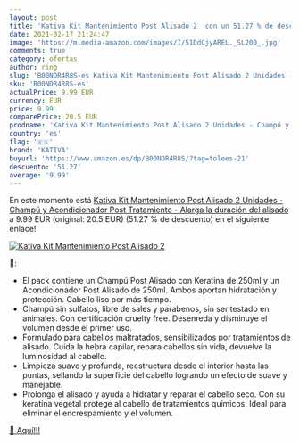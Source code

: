 ```yaml
---
layout: post
title: 'Kativa Kit Mantenimiento Post Alisado 2  con un 51.27 % de descuento'
date: 2021-02-17 21:24:47
image: 'https://m.media-amazon.com/images/I/51DdCjyAREL._SL200_.jpg'
comments: true
category: ofertas
author: ring
slug: 'B00NDR4R8S-es Kativa Kit Mantenimiento Post Alisado 2 Unidades - Champú...'
sku: 'B00NDR4R8S-es'
actualPrice: 9.99 EUR
currency: EUR
price: 9.99
comparePrice: 20.5 EUR
prodname: 'Kativa Kit Mantenimiento Post Alisado 2 Unidades - Champú y Acondicionador Post Tratamiento - Alarga la duración del alisado'
country: 'es'
flag: '🇪🇸'
brand: 'KATIVA'
buyurl: 'https://www.amazon.es/dp/B00NDR4R8S/?tag=tolees-21'
descuento: '51.27'
average: '9.99'
---
```


En este momento está [Kativa Kit Mantenimiento Post Alisado 2 Unidades - Champú y Acondicionador Post Tratamiento - Alarga la duración del alisado](https://www.amazon.es/dp/B00NDR4R8S/?tag=tolees-21) a 9.99 EUR (original: 20.5 EUR) (51.27 %  de descuento) en el siguiente enlace!

[![Kativa Kit Mantenimiento Post Alisado 2 ](https://m.media-amazon.com/images/I/51DdCjyAREL._SL200_.jpg)](https://www.amazon.es/dp/B00NDR4R8S/?tag=tolees-21)

🔎:

- El pack contiene un Champú Post Alisado con Keratina de 250ml y un Acondicionador Post Alisado de 250ml. Ambos aportan hidratación y protección. Cabello liso por más tiempo.
- Champú sin sulfatos, libre de sales y parabenos, sin ser testado en animales. Con certificación cruelty free. Desenreda y disminuye el volumen desde el primer uso.
- Formulado para cabellos maltratados, sensibilizados por tratamientos de alisado. Cuida la hebra capilar, repara cabellos sin vida, devuelve la luminosidad al cabello.
- Limpieza suave y profunda, reestructura desde el interior hasta las puntas, sellando la superficie del cabello logrando un efecto de suave y manejable.
- Prolonga el alisado y ayuda a hidratar y reparar el cabello seco. Con su keratina vegetal protege al cabello de tratamientos químicos. Ideal para eliminar el encrespamiento y el volumen.

[🛒 Aquí!!!](https://www.amazon.es/dp/B00NDR4R8S/?tag=tolees-21)
